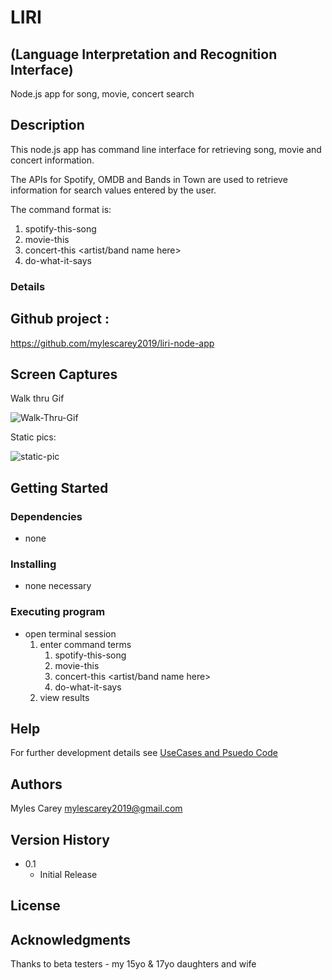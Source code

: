 # LIRI  
## (Language Interpretation and Recognition Interface)


Node.js app for song, movie, concert search

## Description
 
This node.js app has command line interface for retrieving song, movie and concert 
information.

The APIs for Spotify, OMDB and Bands in Town are used to retrieve information for
search values entered by the user.

The command format is:

1.  spotify-this-song <song name here>
2.  movie-this <movie name here>
3.  concert-this <artist/band name here>
4.  do-what-it-says

### Details

## Github project :
https://github.com/mylescarey2019/liri-node-app

## Screen Captures
Walk thru Gif

![Walk-Thru-Gif](assets/images/wireframe1.png)

Static pics:

![static-pic](assets/images/wireframe1b.png)


## Getting Started

### Dependencies

* none 

### Installing

* none necessary 

### Executing program

* open terminal session
  1. enter command terms 
        1. spotify-this-song <song name here>
        2.  movie-this <movie name here>
        3.  concert-this <artist/band name here>
        4.  do-what-it-says
    2. view results
    

## Help

For further development details see [UseCases and Psuedo Code](UseCases-PsuedoCode.md)

## Authors

Myles Carey 
mylescarey2019@gmail.com 

## Version History
 
* 0.1
    * Initial Release

## License


## Acknowledgments

Thanks to beta testers - my 15yo & 17yo daughters and wife 
